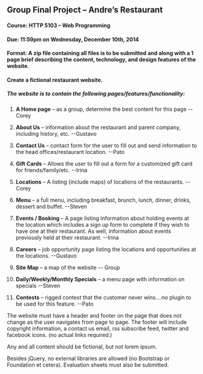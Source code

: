 ## Group Final Project – Andre’s Restaurant


#### Course: HTTP 5103 – Web Programming
#### Due: 11:59pm on Wednesday, December 10th, 2014
#### Format: A zip file containing all files is to be submitted and along with a 1 page brief describing the content, technology, and design features of the website.
#### Create a fictional restaurant website.

##### The website is to contain the following pages/features/functionality:

1. **A Home page** – as a group, determine the best content for this page --Corey

2. **About Us** – information about the restaurant and parent company, including history, etc. --Gustavo

3. **Contact Us** – contact form for the user to fill out and send information to the head offices/restaurant location. --Pato

4. **Gift Cards** – Allows the user to fill out a form for a customized gift card for friends/family/etc. --Irina

5. **Locations** – A listing (include maps) of locations of the restaurants. --Corey

6. **Menu** – a full menu, including breakfast, brunch, lunch, dinner, drinks, dessert and buffet. --Steven

7. **Events / Booking** – A page listing information about holding events at the location which includes a sign up form to complete if they wish to have one at their restaurant. As well, information about events previously held at their restaurant. --Irina

8. **Careers** – job opportunity page listing the locations and opportunities at the locations. --Gustavo

9. **Site Map** – a map of the website -- Group

10. **Daily/Weekly/Monthly Specials** – a menu page with information on specials --Steven

11. **Contests** – rigged contest that the customer never wins....no plugin to be used for this feature. --Pato

The website must have a header and footer on the page that does not change as the user navigates from page to page. The footer will include copyright information, a contact us email, rss subscribe feed, twitter and facebook icons. (no actual links required.)

Any and all content should be fictional, but not lorem ipsum.

Besides jQuery, no external libraries are allowed (no Bootstrap or Foundation et cetera). Evaluation sheets must also be submitted.
